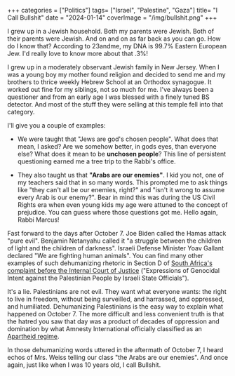 +++
categories = ["Politics"]
tags= ["Israel", "Palestine", "Gaza"]
title= "I Call Bullshit"
date = "2024-01-14"
coverImage = "/img/bullshit.png"
+++

I grew up in a Jewish household. Both my parents were Jewish. Both of their parents were Jewish. And on and on as far back as you can go. How do I know that? According to 23andme, my DNA is 99.7% Eastern European Jew. I'd really love to know more about that .3%!

<!--more-->

I grew up in a moderately observant Jewish family in New Jersey. When I was a young boy my mother found religion and decided to send me and my brothers to thrice weekly Hebrew School at an Orthodox synagogue. It worked out fine for my siblings, not so much for me. I've always been a questioner and from an early age I was blessed with a finely tuned BS detector. And most of the stuff they were selling at this temple fell into that category.

I'll give you a couple of examples:

- We were taught that "Jews are god's chosen people". What does that mean, I asked? Are we somehow better, in gods eyes, than everyone else? What does it mean to be **unchosen people**? This line of persistent questioning earned me a tree trip to the Rabbi's office.

- They also taught us that **"Arabs are our enemies"**. I kid you not, one of my teachers said that in so many words. This prompted me to ask things like "they can't all be our enemies, right?" and "isn't it wrong to assume every Arab is our enemy?". Bear in mind this was during the US Civil Rights era when even young kids my age were attuned to the concept of prejudice. You can guess where those questions got me. Hello again, Rabbi Marcus!

Fast forward to the days after October 7. Joe Biden called the Hamas attack "pure evil". Benjamin Netanyahu called it "a struggle between the children of light and the children of darkness". Israeli Defense Minister Yoav Gallant declared "We are fighting human animals". You can find many other examples of such dehumanizing rhetoric in Section D of <a target="_blank" href="https://d3i6fh83elv35t.cloudfront.net/static/2024/01/192-20231228-app-01-00-en.pdf">South Africa's complaint before the Internal Court of Justice</a> ("Expressions of Genocidal Intent against the Palestinian People by Israeli State Officials"). 

It's a lie. Palestinians are not evil. They want what everyone wants: the right to live in freedom, without being surveilled, and harrassed, and oppressed, and humiliated. Dehumanizing Palestinians is the easy way to explain what happened on October 7. The more difficult and less convenient truth is that the hatred you saw that day was a product of decades of oppression and domination by what Amnesty International officially classified as an <a target="_blank" href="https://www.amnesty.org/en/latest/campaigns/2022/02/israels-system-of-apartheid">Apartheid regime</a>.


In those dehumanizing words uttered in the aftermath of October 7, I heard echos of Mrs. Weiss telling our class "the Arabs are our enemies". And once again, just like when I was 10 years old, I call Bullshit. 
